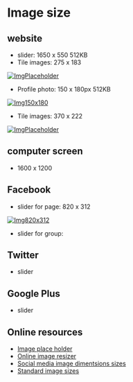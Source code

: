 # Image size 

## website

* slider:        1650 x 550    512KB
* Tile images:   275 x 183

[![ImgPlaceholder](https://imgplaceholder.com/370x222)](https://imgplaceholder.com/275x183)

* Profile photo: 150 x 180px   512KB

[![Img150x180](https://imgplaceholder.com/150x180)](https://imgplaceholder.com/150x180)

* Tile images:   370 x 222

[![ImgPlaceholder](https://imgplaceholder.com/370x222)](https://imgplaceholder.com/370x222)

## computer screen

* 1600 x 1200

## Facebook

* slider for page:        820 x 312  

[![Img820x312](https://imgplaceholder.com/820x312)](https://imgplaceholder.com/820x312)

* slider for group:          

## Twitter

* slider

## Google Plus

* slider

## Online resources


* [Image place holder][lnk2]
* [Online image resizer][lnk3]
* [Social media image dimentsions sizes][lnk1]
* [Standard image sizes][lnk4]

[lnk3]: http://resizeimage.net/
[lnk4]: https://www.fileformat.info/tip/web/imagesize.htm
[lnk2]: https://imgplaceholder.com/

[lnk1]: https://postcron.com/en/blog/social-media-image-dimensions-sizes/

